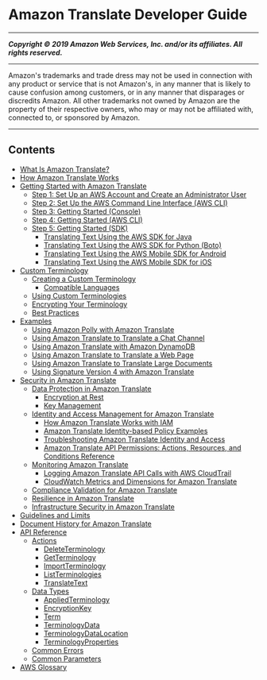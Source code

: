 # Amazon Translate Developer Guide

-----
*****Copyright &copy; 2019 Amazon Web Services, Inc. and/or its affiliates. All rights reserved.*****

-----
Amazon's trademarks and trade dress may not be used in 
     connection with any product or service that is not Amazon's, 
     in any manner that is likely to cause confusion among customers, 
     or in any manner that disparages or discredits Amazon. All other 
     trademarks not owned by Amazon are the property of their respective
     owners, who may or may not be affiliated with, connected to, or 
     sponsored by Amazon.

-----
## Contents
+ [What Is Amazon Translate?](what-is.md)
+ [How Amazon Translate Works](how-it-works.md)
+ [Getting Started with Amazon Translate](getting-started.md)
   + [Step 1: Set Up an AWS Account and Create an Administrator User](setting-up.md)
   + [Step 2: Set Up the AWS Command Line Interface (AWS CLI)](setup-awscli.md)
   + [Step 3: Getting Started (Console)](get-started-console.md)
   + [Step 4: Getting Started (AWS CLI)](get-started-cli.md)
   + [Step 5: Getting Started (SDK)](get-started-sdk.md)
      + [Translating Text Using the AWS SDK for Java](examples-java.md)
      + [Translating Text Using the AWS SDK for Python (Boto)](examples-python.md)
      + [Translating Text Using the AWS Mobile SDK for Android](getting-started-android.md)
      + [Translating Text Using the AWS Mobile SDK for iOS](getting-started-ios.md)
+ [Custom Terminology](how-custom-terminology.md)
   + [Creating a Custom Terminology](creating-custom-terminology.md)
      + [Compatible Languages](permissible-language-pairs.md)
   + [Using Custom Terminologies](using-ct.md)
   + [Encrypting Your Terminology](protect-terminology.md)
   + [Best Practices](ct-best-practices.md)
+ [Examples](examples.md)
   + [Using Amazon Polly with Amazon Translate](examples-polly.md)
   + [Using Amazon Translate to Translate a Chat Channel](examples-twitch.md)
   + [Using Amazon Translate with Amazon DynamoDB](examples-ddb.md)
   + [Using Amazon Translate to Translate a Web Page](examples-web.md)
   + [Using Amazon Translate to Translate Large Documents](examples-split.md)
   + [Using Signature Version 4 with Amazon Translate](examples-sigv4.md)
+ [Security in Amazon Translate](security.md)
   + [Data Protection in Amazon Translate](data-protection.md)
      + [Encryption at Rest](encryption-at-rest.md)
      + [Key Management](key-management.md)
   + [Identity and Access Management for Amazon Translate](identity-and-access-management.md)
      + [How Amazon Translate Works with IAM](security_iam_service-with-iam.md)
      + [Amazon Translate Identity-based Policy Examples](security_iam_id-based-policy-examples.md)
      + [Troubleshooting Amazon Translate Identity and Access](security_iam_troubleshoot.md)
      + [Amazon Translate API Permissions: Actions, Resources, and Conditions Reference](translate-api-permissions-ref.md)
   + [Monitoring Amazon Translate](monitoring-translate.md)
      + [Logging Amazon Translate API Calls with AWS CloudTrail](logging-using-cloudtrail.md)
      + [CloudWatch Metrics and Dimensions for Amazon Translate](translate-cloudwatch.md)
   + [Compliance Validation for Amazon Translate](compliance.md)
   + [Resilience in Amazon Translate](disaster-recovery-resiliency.md)
   + [Infrastructure Security in Amazon Translate](infrastructure-security.md)
+ [Guidelines and Limits](what-is-limits.md)
+ [Document History for Amazon Translate](doc-history.md)
+ [API Reference](API_Reference.md)
   + [Actions](API_Operations.md)
      + [DeleteTerminology](API_DeleteTerminology.md)
      + [GetTerminology](API_GetTerminology.md)
      + [ImportTerminology](API_ImportTerminology.md)
      + [ListTerminologies](API_ListTerminologies.md)
      + [TranslateText](API_TranslateText.md)
   + [Data Types](API_Types.md)
      + [AppliedTerminology](API_AppliedTerminology.md)
      + [EncryptionKey](API_EncryptionKey.md)
      + [Term](API_Term.md)
      + [TerminologyData](API_TerminologyData.md)
      + [TerminologyDataLocation](API_TerminologyDataLocation.md)
      + [TerminologyProperties](API_TerminologyProperties.md)
   + [Common Errors](CommonErrors.md)
   + [Common Parameters](CommonParameters.md)
+ [AWS Glossary](glossary.md)